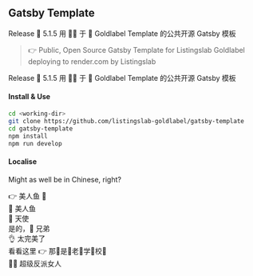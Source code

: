 ## Gatsby Template

Release 🤙 5.1.5 用 🦹‍♀️ 于 🧜 Goldlabel Template 的公共开源 Gatsby 模板

> 👉 Public, Open Source Gatsby Template for Listingslab Goldlabel  
deploying to render.com by Listingslab

Release 🤙 5.1.5 用 🦹‍♀️ 于 🧜 Goldlabel Template 的公共开源 Gatsby 模板

#### Install & Use

```bash
cd <working-dir>
git clone https://github.com/listingslab-goldlabel/gatsby-template
cd gatsby-template
npm install
npm run develop
```
#### Localise

Might as well be in Chinese, right?

👉 美人鱼 🧜  
🧜 美人鱼   
👼 天使  
是的，🤙 兄弟  
👌 太完美了  
看看这里 👉
那🤟是🤟老🤟学🤟校🤟  
🦹‍♀️ 超级反派女人
